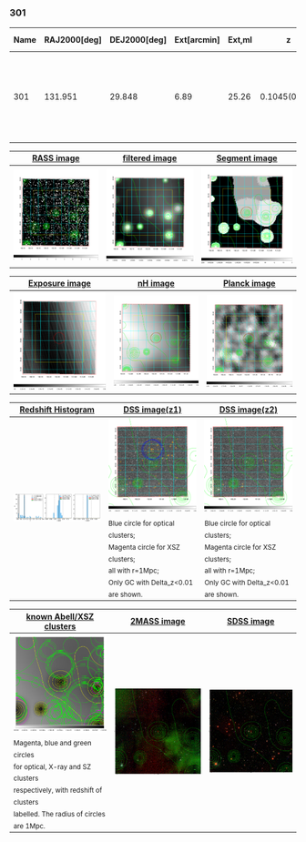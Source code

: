 <div STYLE="page-break-after: always;"></div>

### 301

|Name|RAJ2000[deg]|DEJ2000[deg] |Ext[arcmin]| Ext,ml | z | z_src| C|GC(XSZ,Delta_z<0.01)| GC(OPT,Delta_z<0.01)|GC| R_sig[arcmin] | R500[arcmin] | R500[Mpc]| CRsig[c/s] | CR500[c/s] |L500[1E44 erg/s]|F500[1E-12 erg/s/cm^2]| M500[1E14 Msun]|Tx[keV]|Cnt_sig|Beta|Rc[arcmin]|Comment|Alias|
|---|---|---|---|---|---|------|---|--------|---------|----------|---|---|---|---|---|---|---|---|---|---|---|---|---|---|
|301| 131.951| 29.848| 6.89| 25.26| 0.1045(0.005)| z1,| G| -| -| A, N, W| 47.035| 10.930| 1.257| 1.033(0.173)| 0.917(0.154)| 4.917(3.432)| 17.656(12.323)| 6.25(2.10)| 6.86(1.47)| 468.5| 0.502(-0.002+0.006)| 15.435(-0.395+0.840)| likely c4, the cluster with $z$ = 0.1051 is not the source of X-ray emission.| t341|

|[RASS image](../image/301/301_img.pdf)|[filtered image](../image/301/301_fil.pdf)|[Segment image](../image/301/301_seg.pdf)|
|-------------------|--------------------|-------------------|
| <img src="../image/301/301_img.png" width="300">  | <img src="../image/301/301_fil.png" width="300">   | <img src="../image/301/301_seg.png" width="300">  |

|[Exposure image](../image/301/301_mex.pdf)| [nH image](../image/301/301_nh.pdf)| [Planck image](../image/301/301_p.pdf)|
|-------------------|--------------------|-------------------|
|<img src="../image/301/301_mex.png" width="300">   | <img src="../image/301/301_nh.png" width="300">    | <img src="../image/301/301_p.png" width="300"> |

|[Redshift Histogram](../image/301/301_zg.pdf) | [DSS image(z1)](../image/301/301_dss_z1.pdf)      |  [DSS image(z2)](../image/301/301_dss_z2.pdf)    |
|-------------------|--------------------|-------------------|
|<img src="../image/301/301_zg.png" width="300"> |<img src="../image/301/301_dss_z1.png" width="300"> <sub><br>Blue circle for optical clusters; <br>Magenta circle for XSZ clusters; <br>all with r=1Mpc; <br>Only GC with Delta_z<0.01 are shown. </sub>| <img src="../image/301/301_dss_z2.png" width="300"><sub><br>Blue circle for optical clusters; <br>Magenta circle for XSZ clusters; <br>all with r=1Mpc; <br>Only GC with Delta_z<0.01 are shown. </sub> |

|[known Abell/XSZ clusters](../image/301/301_gc.pdf) | [2MASS image](../image/301/301_2mass.pdf)      |[SDSS image](../image/301/301_sdss.pdf)   |
|-------------------|-------------------|-------------------|
|<img src=../image/301/301_gc.png width="300"> <br><sub>Magenta, blue and green circles <br>for optical, X-ray and SZ clusters <br>respectively, with redshift of clusters <br>labelled. The radius of circles <br>are 1Mpc.</sub>|<img src="../image/301/301_2mass.png" width="300">  | <img src="../image/301/301_sdss.png" width="300">  |




